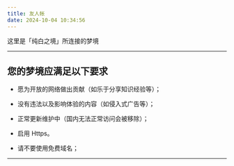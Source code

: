```yaml
---
title: 友人帐
date: 2024-10-04 10:34:56
---
```


这里是「纯白之境」所连接的梦境

---

## 您的梦境应满足以下要求

- 愿为开放的网络做出贡献（如乐于分享知识经验等）；

- 没有违法以及影响体验的内容（如侵入式广告等）；

- 正常更新维护中（国内无法正常访问会被移除）；

- 启用 Https。

- 请不要使用免费域名；

---